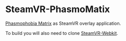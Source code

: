 # SteamVR-PhasmoMatix

[Phasmophobia Matrix](https://www.phasmophobia-matrix.com) as SteamVR overlay application.

To build you will also need to clone [SteamVR-Webkit](https://github.com/BenWoodford/SteamVR-Webkit).
